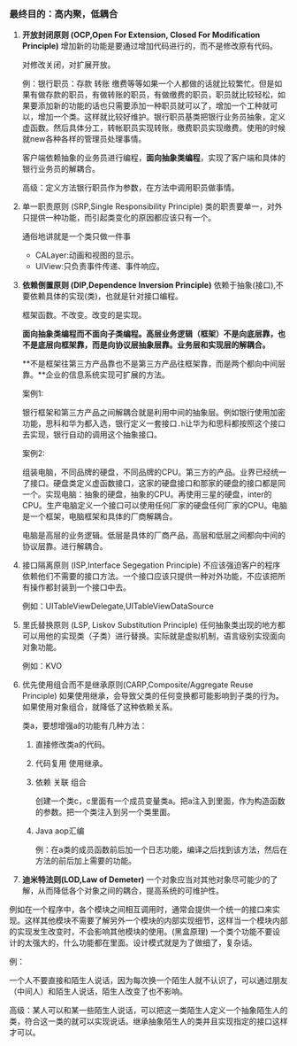 ### 最终目的：高内聚，低耦合

1. **开放封闭原则  (OCP,Open For Extension, Closed For Modification Principle)**
   增加新的功能是要通过增加代码进行的，而不是修改原有代码。
   
   对修改关闭，对扩展开放。
   
   例：银行职员：存款 转账 缴费等等如果一个人都做的话就比较繁忙。但是如果有做存款的职员，有做转账的职员，有做缴费的职员，职员就比较轻松，如果要添加新的功能的话也只需要添加一种职员就可以了，增加一个工种就可以，增加一个类。这样就比较好维护。银行职员基类把银行业务员抽象，定义虚函数。然后具体分工，转帐职员实现转账，缴费职员实现缴费。使用的时候就new各种各样的管理员处理事情。
   
   客户端依赖抽象的业务员进行编程，**面向抽象类编程**，实现了客户端和具体的银行业务员的解耦合。
   
   高级：定义方法银行职员作为参数，在方法中调用职员做事情。
   
2. 单一职责原则  (SRP,Single Responsibility Principle)
   类的职责要单一，对外只提供一种功能，而引起类变化的原因都应该只有一个。

   通俗地讲就是一个类只做一件事

   - CALayer:动画和视图的显示。
   - UIView:只负责事件传递、事件响应。

3. **依赖倒置原则 (DIP,Dependence Inversion Principle)**
   依赖于抽象(接口),不要依赖具体的实现(类)，也就是针对接口编程。

   框架函数。不改变。改变的是实现。

   **面向抽象类编程而不面向子类编程。高层业务逻辑（框架）不是向底层靠，也不是底层向框架靠，而是向协议层抽象层靠。业务层和实现层的解耦合。**

   **不是框架往第三方产品靠也不是第三方产品往框架靠，而是两个都向中间层靠。**企业的信息系统实现可扩展的方法。

   案例1:

   银行框架和第三方产品之间解耦合就是利用中间的抽象层。例如银行使用加密功能，思科和华为都入选，银行定义一套接口`.h`让华为和思科都按照这个接口去实现，银行自动的调用这个抽象接口。

   案例2:

   组装电脑，不同品牌的硬盘，不同品牌的CPU。第三方的产品。业界已经统一了接口。硬盘类定义虚函数接口，这家的硬盘接口和那家的硬盘的接口都是同一个。实现电脑：抽象的硬盘，抽象的CPU。再使用三星的硬盘，inter的CPU。生产电脑定义一个接口可以使用任何厂家的硬盘任何厂家的CPU。电脑是一个框架，电脑框架和具体的厂商解耦合。

   电脑是高层的业务逻辑。低层是具体的厂商产品，高层和低层之间都向中间的协议层靠。进行解耦合。

4. 接口隔离原则 (ISP,Interface Segegation Principle)
   不应该强迫客户的程序依赖他们不需要的接口方法。一个接口应该只提供一种对外功能，不应该把所有操作都封装到一个接口中去。

   例如：UITableViewDelegate,UITableViewDataSource
   
5. 里氏替换原则 (LSP, Liskov Substitution Principle)
   任何抽象类出现的地方都可以用他的实现类（子类）进行替换。实际就是虚拟机制，语言级别实现面向对象功能。

   例如：KVO

6. 优先使用组合而不是继承原则(CARP,Composite/Aggregate Reuse Principle)
   如果使用继承，会导致父类的任何变换都可能影响到子类的行为。
   如果使用对象组合，就降低了这种依赖关系。

   类a，要想增强a的功能有几种方法：

   1. 直接修改类a的代码。

   2. 代码复用 使用继承。

   3. 依赖 关联 组合

      创建一个类c，c里面有一个成员变量类a。把a注入到里面，作为构造函数的参数。把一个类注入到另一个类里面。

   4. Java aop汇编

      例：在a类的成员函数前后加一个日志功能，编译之后找到该方法，然后在方法的前后加上需要的功能。

7. **迪米特法则(LOD,Law of Demeter)**
   一个对象应当对其他对象尽可能少的了解，从而降低各个对象之间的耦合，提高系统的可维护性。
   
例如在一个程序中，各个模块之间相互调用时，通常会提供一个统一的接口来实现。这样其他模块不需要了解另外一个模块的内部实现细节，这样当一个模块内部的实现发生改变时，不会影响其他模块的使用。(黑盒原理)
   一个类个功能不要设计的太强大的，什么功能都在里面。设计模式就是为了做细了，复杂话。

   例：

   一个人不要直接和陌生人说话，因为每次换一个陌生人就不认识了，可以通过朋友（中间人）和陌生人说话，陌生人改变了也不影响。
   
   高级：某人可以和某一些陌生人说话，可以把这一类陌生人定义一个抽象陌生人的类，符合这一类的就可以实现说话。继承抽象陌生人的类并且实现指定的接口这样才可以。

